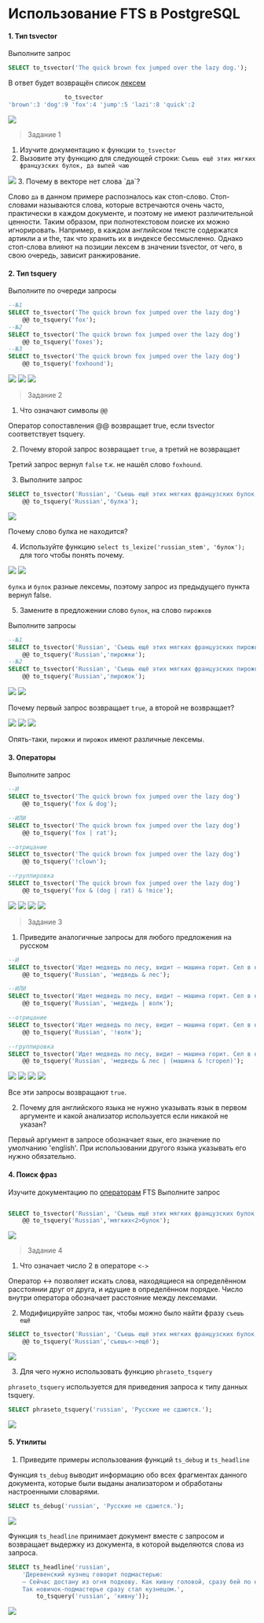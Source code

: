 ﻿# Использование FTS в PostgreSQL
#### 1. Тип tsvector
Выполните запрос
```sql
SELECT to_tsvector('The quick brown fox jumped over the lazy dog.');
```
В ответ будет возвращён список [лексем](https://en.wikipedia.org/wiki/Lexeme)
```sql
                to_tsvector
'brown':3 'dog':9 'fox':4 'jump':5 'lazi':8 'quick':2
```
<img src = './pics/1.png' />

> Задание 1
1. Изучите документацию к функции `to_tsvector`
2. Вызовите эту функцию для следующей строки: `Съешь ещё этих мягких французских булок, да выпей чаю`
<img src = './pics/2.png' />
3. Почему в векторе нет слова `да`?

Слово `да` в данном примере распозналось как стоп-слово. Стоп-словами называются слова, которые встречаются очень часто, практически в каждом документе, и поэтому не имеют различительной ценности. Таким образом, при полнотекстовом поиске их можно игнорировать. Например, в каждом английском тексте содержатся артикли a и the, так что хранить их в индексе бессмысленно. Однако стоп-слова влияют на позиции лексем в значении tsvector, от чего, в свою очередь, зависит ранжирование.

#### 2. Тип tsquery
Выполните по очереди запросы
```sql
--№1
SELECT to_tsvector('The quick brown fox jumped over the lazy dog')  
    @@ to_tsquery('fox');
--№2
SELECT to_tsvector('The quick brown fox jumped over the lazy dog')  
    @@ to_tsquery('foxes');
--№3 
SELECT to_tsvector('The quick brown fox jumped over the lazy dog')  
    @@ to_tsquery('foxhound');
```
<img src = './pics/3.png' />

<img src = './pics/4.png' />

<img src = './pics/5.png' />

> Задание 2
1. Что означают символы `@@`

Оператор сопоставления @@ возвращает true, если	tsvector соответствует tsquery.

2. Почему второй запрос возвращает `true`, а третий не возвращает

Третий запрос вернул `false` т.к. не нашёл слово `foxhound`.

3. Выполните запрос
```sql
SELECT to_tsvector('Russian', 'Съешь ещё этих мягких французских булок, да выпей чаю.')
    @@ to_tsquery('Russian','булка');
```

<img src = './pics/6.png' />

Почему слово булка не находится?

4. Используйте функцию `select ts_lexize('russian_stem', 'булок');` для того чтобы понять почему.

<img src = './pics/7.png' />

<img src = './pics/8.png' />

`булка` и `булок` разные лексемы, поэтому запрос из предыдущего пункта вернул false.

5. Замените в предложении слово `булок`, на слово `пирожков`

Выполните запросы
```sql
--№1
SELECT to_tsvector('Russian', 'Съешь ещё этих мягких французских пирожков, да выпей чаю.')
    @@ to_tsquery('Russian','пирожки');
--№2
SELECT to_tsvector('Russian', 'Съешь ещё этих мягких французских пирожков, да выпей чаю.')
    @@ to_tsquery('Russian','пирожок');
```

<img src = './pics/9.png' />

<img src = './pics/10.png' />

Почему первый запрос возвращает `true`, а второй не возвращает?

<img src = './pics/11.png' />

<img src = './pics/12.png' />

<img src = './pics/13.png' />

Опять-таки, `пирожки` и `пирожок` имеют различные лексемы.

#### 3. Операторы
Выполните запрос
```sql
--И
SELECT to_tsvector('The quick brown fox jumped over the lazy dog')  
    @@ to_tsquery('fox & dog');

--ИЛИ
SELECT to_tsvector('The quick brown fox jumped over the lazy dog')  
    @@ to_tsquery('fox | rat');

--отрицание
SELECT to_tsvector('The quick brown fox jumped over the lazy dog')  
    @@ to_tsquery('!clown');

--группировка
SELECT to_tsvector('The quick brown fox jumped over the lazy dog')  
    @@ to_tsquery('fox & (dog | rat) & !mice');
```

<img src = './pics/14.png' />

<img src = './pics/15.png' />

<img src = './pics/16.png' />

<img src = './pics/17.png' />

> Задание 3
1. Приведите аналогичные запросы для любого предложения на русском

```sql
--И
SELECT to_tsvector('Идет медведь по лесу, видит — машина горит. Сел в нее и сгорел.') 
	@@ to_tsquery('Russian', 'медведь & лес');

--ИЛИ
SELECT to_tsvector('Идет медведь по лесу, видит — машина горит. Сел в нее и сгорел.') 
	@@ to_tsquery('Russian', 'медведь | волк');

--отрицание
SELECT to_tsvector('Идет медведь по лесу, видит — машина горит. Сел в нее и сгорел.') 
	@@ to_tsquery('Russian', '!волк');

--группировка
SELECT to_tsvector('Идет медведь по лесу, видит — машина горит. Сел в нее и сгорел.') 
	@@ to_tsquery('Russian', 'медведь & лес | (машина & !сгорел)');
```

<img src = './pics/18.png' />

<img src = './pics/19.png' />

<img src = './pics/20.png' />

<img src = './pics/21.png' />

Все эти запросы возвращают `true`.

2. Почему для английского языка не нужно указывать язык в первом аргументе и какой анализатор используется если никакой не указан?

Первый аргумент в запросе обозначает язык, его значение по умолчанию 'english'. При использовании другого языка указывать его нужно обязательно.

#### 4. Поиск фраз
Изучите документацию по [операторам](https://www.postgresql.org/docs/current/functions-textsearch.html) FTS
Выполните запрос
```sql

SELECT to_tsvector('Russian', 'Съешь ещё этих мягких французских булок, да выпей чаю.')
    @@ to_tsquery('Russian','мягких<2>булок');
```

<img src = './pics/22.png' />

> Задание 4
1. Что означает число 2 в операторе `<->`

Оператор <-> позволяет искать слова, находящиеся на определённом расстоянии друг от друга, и идущие в определённом порядке. Число внутри оператора обозначает расстояние между лексемами.

2. Модифицируйте запрос так, чтобы можно было найти фразу `съешь ещё`

```sql
SELECT to_tsvector('Russian', 'Съешь ещё этих мягких французских булок, да выпей чаю.') 
	@@ to_tsquery('Russian','съешь<->ещё');
```

<img src = './pics/23.png' />

3. Для чего нужно использовать функцию `phraseto_tsquery`

`phraseto_tsquery` используется для приведения запроса к типу данных tsquery.

```sql
SELECT phraseto_tsquery('russian', 'Русские не сдаются.');
```

<img src = './pics/24.png' />

#### 5. Утилиты
1. Приведите примеры использования функций `ts_debug` и  `ts_headline`

Функция `ts_debug` выводит информацию обо всех фрагментах данного документа, которые были выданы анализатором и обработаны настроенными словарями.


```sql
SELECT ts_debug('russian', 'Русские не сдаются.');
```

<img src = './pics/25.png' />

Функция `ts_headline` принимает документ вместе с запросом и возвращает выдержку из документа, в которой выделяются слова из запроса.

```sql
SELECT ts_headline('russian', 
	'Деревенский кузнец говорит подмастерью:
	— Сейчас достану из огня подкову. Как кивну головой, сразу бей по ней молотом.
	Так новичок-подмастерье сразу стал кузнецом.',
		to_tsquery('russian', 'кивну'));
```

<img src = './pics/26.png' />
